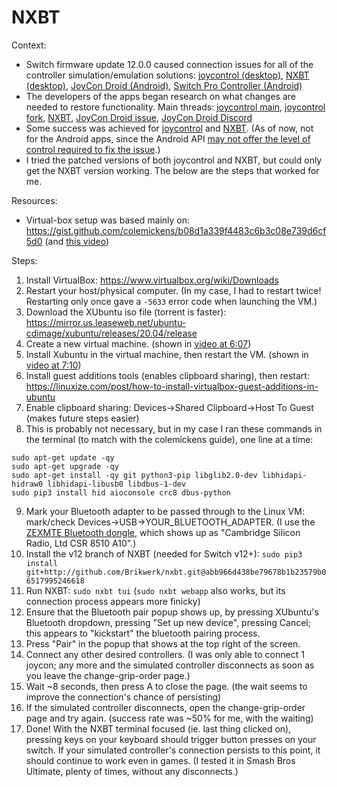 # NXBT

Context:
* Switch firmware update 12.0.0 caused connection issues for all of the controller simulation/emulation solutions: [joycontrol (desktop)](https://github.com/mart1nro/joycontrol), [NXBT (desktop)](https://github.com/Brikwerk/nxbt), [JoyCon Droid (Android)](https://play.google.com/store/apps/details?id=com.rdapps.gamepad), [Switch Pro Controller (Android)](https://play.google.com/store/apps/details?id=com.moyck.switchpro)
* The developers of the apps began research on what changes are needed to restore functionality. Main threads: [joycontrol main](https://github.com/mart1nro/joycontrol/issues/104), [joycontrol fork](https://github.com/Poohl/joycontrol/issues/3), [NXBT](https://github.com/Brikwerk/nxbt/issues/18), [JoyCon Droid issue](https://github.com/YouTubePlays/JoyConDroid/issues/57), [JoyCon Droid Discord](https://discord.gg/Tn9CudzQcZ)
* Some success was achieved for [joycontrol](https://github.com/Poohl/joycontrol/issues/3#issuecomment-821082464) and [NXBT](https://github.com/Brikwerk/nxbt/issues/18#issuecomment-817268531). (As of now, not for the Android apps, since the Android API [may not offer the level of control required to fix the issue](./Archives/JoyConDroid_DiscordMessages.md#android-bluetooth-issue-hid-profilesservices).)
* I tried the patched versions of both joycontrol and NXBT, but could only get the NXBT version working. The below are the steps that worked for me.

Resources:
* Virtual-box setup was based mainly on: https://gist.github.com/colemickens/b08d1a339f4483c6b3c08e739d6cf5d0 (and [this video](https://www.youtube.com/watch?v=zvVNwrseZhg))

Steps:
1) Install VirtualBox: https://www.virtualbox.org/wiki/Downloads
2) Restart your host/physical computer. (In my case, I had to restart twice! Restarting only once gave a `-5633` error code when launching the VM.)
3) Download the XUbuntu iso file (torrent is faster): https://mirror.us.leaseweb.net/ubuntu-cdimage/xubuntu/releases/20.04/release
4) Create a new virtual machine. (shown in [video at 6:07](https://youtu.be/zvVNwrseZhg?t=247))
5) Install Xubuntu in the virtual machine, then restart the VM. (shown in [video at 7:10](https://youtu.be/zvVNwrseZhg?t=430))
6) Install guest additions tools (enables clipboard sharing), then restart: https://linuxize.com/post/how-to-install-virtualbox-guest-additions-in-ubuntu
7) Enable clipboard sharing: Devices->Shared Clipboard->Host To Guest (makes future steps easier)
8) This is probably not necessary, but in my case I ran these commands in the terminal (to match with the colemickens guide), one line at a time:
```
sudo apt-get update -qy
sudo apt-get upgrade -qy
sudo apt-get install -qy git python3-pip libglib2.0-dev libhidapi-hidraw0 libhidapi-libusb0 libdbus-1-dev
sudo pip3 install hid aioconsole crc8 dbus-python
```
9) Mark your Bluetooth adapter to be passed through to the Linux VM: mark/check Devices->USB->YOUR_BLUETOOTH_ADAPTER. (I use the [ZEXMTE Bluetooth dongle](https://smile.amazon.com/gp/product/B0775YF36R), which shows up as "Cambridge Silicon Radio, Ltd CSR 8510 A10".)
10) Install the v12 branch of NXBT (needed for Switch v12+): `sudo pip3 install git+http://github.com/Brikwerk/nxbt.git@abb966d438be79678b1b23579b06517995246618`
11) Run NXBT: `sudo nxbt tui` (`sudo nxbt webapp` also works, but its connection process appears more finicky)
12) Ensure that the Bluetooth pair popup shows up, by pressing XUbuntu's Bluetooth dropdown, pressing "Set up new device", pressing Cancel; this appears to "kickstart" the bluetooth pairing process.
13) Press "Pair" in the popup that shows at the top right of the screen.
14) Connect any other desired controllers. (I was only able to connect 1 joycon; any more and the simulated controller disconnects as soon as you leave the change-grip-order page.)
15) Wait ~8 seconds, then press A to close the page. (the wait seems to improve the connection's chance of persisting)
16) If the simulated controller disconnects, open the change-grip-order page and try again. (success rate was ~50% for me, with the waiting)
17) Done! With the NXBT terminal focused (ie. last thing clicked on), pressing keys on your keyboard should trigger button presses on your switch. If your simulated controller's connection persists to this point, it should continue to work even in games. (I tested it in Smash Bros Ultimate, plenty of times, without any disconnects.)